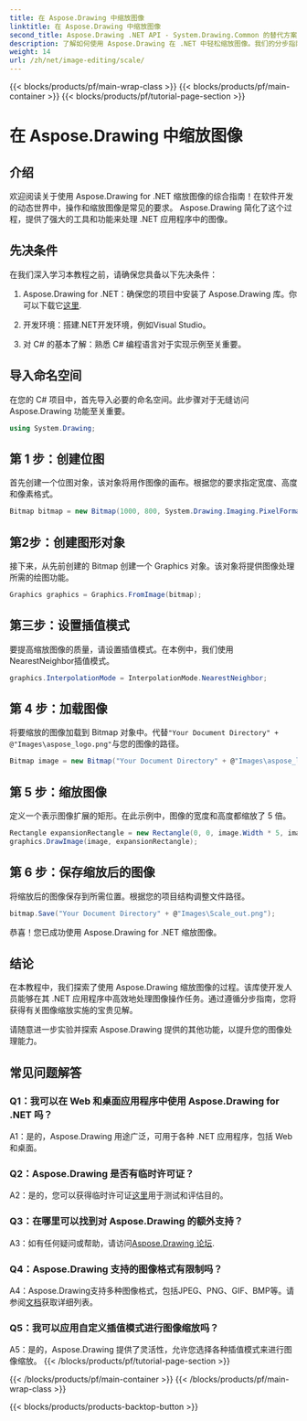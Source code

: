 ```yaml
---
title: 在 Aspose.Drawing 中缩放图像
linktitle: 在 Aspose.Drawing 中缩放图像
second_title: Aspose.Drawing .NET API - System.Drawing.Common 的替代方案
description: 了解如何使用 Aspose.Drawing 在 .NET 中轻松缩放图像。我们的分步指南可确保无缝集成，提供强大的图像处理功能。
weight: 14
url: /zh/net/image-editing/scale/
---
```


{{< blocks/products/pf/main-wrap-class >}}
{{< blocks/products/pf/main-container >}}
{{< blocks/products/pf/tutorial-page-section >}}

# 在 Aspose.Drawing 中缩放图像

## 介绍

欢迎阅读关于使用 Aspose.Drawing for .NET 缩放图像的综合指南！在软件开发的动态世界中，操作和缩放图像是常见的要求。 Aspose.Drawing 简化了这个过程，提供了强大的工具和功能来处理 .NET 应用程序中的图像。

## 先决条件

在我们深入学习本教程之前，请确保您具备以下先决条件：

1.  Aspose.Drawing for .NET：确保您的项目中安装了 Aspose.Drawing 库。你可以下载它[这里](https://releases.aspose.com/drawing/net/).

2. 开发环境：搭建.NET开发环境，例如Visual Studio。

3. 对 C# 的基本了解：熟悉 C# 编程语言对于实现示例至关重要。

## 导入命名空间

在您的 C# 项目中，首先导入必要的命名空间。此步骤对于无缝访问 Aspose.Drawing 功能至关重要。

```csharp
using System.Drawing;
```

## 第 1 步：创建位图

首先创建一个位图对象，该对象将用作图像的画布。根据您的要求指定宽度、高度和像素格式。

```csharp
Bitmap bitmap = new Bitmap(1000, 800, System.Drawing.Imaging.PixelFormat.Format32bppPArgb);
```

## 第2步：创建图形对象

接下来，从先前创建的 Bitmap 创建一个 Graphics 对象。该对象将提供图像处理所需的绘图功能。

```csharp
Graphics graphics = Graphics.FromImage(bitmap);
```

## 第三步：设置插值模式

要提高缩放图像的质量，请设置插值模式。在本例中，我们使用NearestNeighbor插值模式。

```csharp
graphics.InterpolationMode = InterpolationMode.NearestNeighbor;
```

## 第 4 步：加载图像

将要缩放的图像加载到 Bitmap 对象中。代替`"Your Document Directory" + @"Images\aspose_logo.png"`与您的图像的路径。

```csharp
Bitmap image = new Bitmap("Your Document Directory" + @"Images\aspose_logo.png");
```

## 第 5 步：缩放图像

定义一个表示图像扩展的矩形。在此示例中，图像的宽度和高度都缩放了 5 倍。

```csharp
Rectangle expansionRectangle = new Rectangle(0, 0, image.Width * 5, image.Height * 5);
graphics.DrawImage(image, expansionRectangle);
```

## 第 6 步：保存缩放后的图像

将缩放后的图像保存到所需位置。根据您的项目结构调整文件路径。

```csharp
bitmap.Save("Your Document Directory" + @"Images\Scale_out.png");
```

恭喜！您已成功使用 Aspose.Drawing for .NET 缩放图像。

## 结论

在本教程中，我们探索了使用 Aspose.Drawing 缩放图像的过程。该库使开发人员能够在其 .NET 应用程序中高效地处理图像操作任务。通过遵循分步指南，您将获得有关图像缩放实施的宝贵见解。

请随意进一步实验并探索 Aspose.Drawing 提供的其他功能，以提升您的图像处理能力。

## 常见问题解答

### Q1：我可以在 Web 和桌面应用程序中使用 Aspose.Drawing for .NET 吗？

A1：是的，Aspose.Drawing 用途广泛，可用于各种 .NET 应用程序，包括 Web 和桌面。

### Q2：Aspose.Drawing 是否有临时许可证？

 A2：是的，您可以获得临时许可证[这里](https://purchase.aspose.com/temporary-license/)用于测试和评估目的。

### Q3：在哪里可以找到对 Aspose.Drawing 的额外支持？

 A3：如有任何疑问或帮助，请访问[Aspose.Drawing 论坛](https://forum.aspose.com/c/diagram/17).

### Q4：Aspose.Drawing 支持的图像格式有限制吗？

 A4：Aspose.Drawing支持多种图像格式，包括JPEG、PNG、GIF、BMP等。请参阅[文档](https://reference.aspose.com/drawing/net/)获取详细列表。

### Q5：我可以应用自定义插值模式进行图像缩放吗？

A5：是的，Aspose.Drawing 提供了灵活性，允许您选择各种插值模式来进行图像缩放。
{{< /blocks/products/pf/tutorial-page-section >}}

{{< /blocks/products/pf/main-container >}}
{{< /blocks/products/pf/main-wrap-class >}}

{{< blocks/products/products-backtop-button >}}

